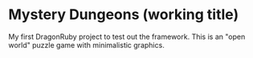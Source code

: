 # Mystery Dungeons (working title)

My first DragonRuby project to test out the framework. This is an "open world" puzzle game with minimalistic graphics.